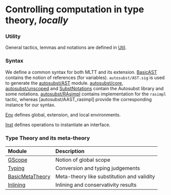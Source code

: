 Controlling computation in type theory, *locally*
=================================================

### Utility

General tactics, lemmas and notations are defined in
[Util](coqdoc/LocalComp.Util.html).

### Syntax

We define a common syntax for both MLTT and its extension.
[BasicAST] contains the notion of references (for variables).
`autosubst/AST.sig` is used to generate the [autosubst/AST] module.
[autosubst/core], [autosubst/unscoped] and [SubstNotations] contain the
Autosubst library and some notations.
[autosubst/RAsimpl] contains implementation for the `rasimpl` tactic,
whereas [autosubst/AAST_rasimpl] provide the corresponding instance for our
syntax.

[Env] defines global, extension, and local environments.

[Inst] defines operations to instantiate an interface.

[BasicAST]: coqdoc/LocalComp.BasicAST.html
[autosubst/AST]: coqdoc/LocalComp.autosubst.AST.html
[autosubst/core]: coqdoc/LocalComp.autosubst.core.html
[autosubst/unscoped]: coqdoc/LocalComp.autosubst.unscoped.html
[autosubst/RAsimpl]: coqdoc/LocalComp.autosubst.RAsimpl.html
[SubstNotations]: coqdoc/LocalComp.SubstNotations.html
[Env]: coqdoc/LocalComp.Env.html
[Inst]: coqdoc/LocalComp.Inst.html

### Type Theory and its meta-theory

| Module            | Description                                |
| :---------------- | :----------------------------------------- |
| [GScope]          | Notion of global scope                     |
| [Typing]          | Conversion and typing judgements           |
| [BasicMetaTheory] | Meta-theory like substitution and validity |
| [Inlining]        | Inlining and conservativity results        |

[GScope]: coqdoc/LocalComp.GScope.html
[Typing]: coqdoc/LocalComp.Typing.html
[BasicMetaTheory]: coqdoc/LocalComp.BasicMetaTheory.html
[Inlining]: coqdoc/LocalComp.Inlining.html
